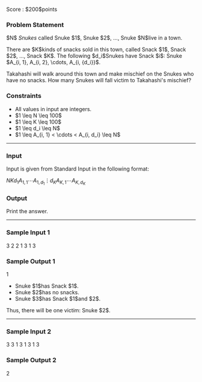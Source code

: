 
<div>

<span>

<span>

<p>
Score : $200$points
</p>

<div>

<section>

### **Problem Statement**

<p>
$N$
<em>
Snukes
</em>
called Snuke $1$, Snuke $2$, ..., Snuke $N$live in a town.
</p>

<p>
There are $K$kinds of snacks sold in this town, called Snack $1$, Snack $2$, ..., Snack $K$. The following $d_i$Snukes have Snack $i$: Snuke $A_{i, 1}, A_{i, 2}, \cdots, A_{i, {d_i}}$.
</p>

<p>
Takahashi will walk around this town and make mischief on the Snukes who have no snacks. How many Snukes will fall victim to Takahashi's mischief?
</p>

</section>

</div>

<div>

<section>

### **Constraints**

<ul>

<li>
All values in input are integers.
</li>

<li>
$1 \leq N \leq 100$
</li>

<li>
$1 \leq K \leq 100$
</li>

<li>
$1 \leq d_i \leq N$
</li>

<li>
$1 \leq A_{i, 1} < \cdots < A_{i, d_i} \leq N$
</li>

</ul>

</section>

</div>

---

<div>

<div>

<section>

### **Input**

<p>
Input is given from Standard Input in the following format:
</p>

<div>

$N$$K$$d_1$$A_{1, 1} \cdots A_{1, d_1}$$\vdots$$d_K$$A_{K, 1} \cdots A_{K, d_K}$
</div>

</section>

</div>

<div>

<section>

### **Output**

<p>
Print the answer.
</p>

</section>

</div>

</div>

---

<div>

<section>

### **Sample Input 1**

<div>

3 2
2
1 3
1
3

</div>

</section>

</div>

<div>

<section>

### **Sample Output 1**

<div>

1

</div>

<ul>

<li>
Snuke $1$has Snack $1$.
</li>

<li>
Snuke $2$has no snacks.
</li>

<li>
Snuke $3$has Snack $1$and $2$.
</li>

</ul>

<p>
Thus, there will be one victim: Snuke $2$.
</p>

</section>

</div>

---

<div>

<section>

### **Sample Input 2**

<div>

3 3
1
3
1
3
1
3

</div>

</section>

</div>

<div>

<section>

### **Sample Output 2**

<div>

2

</div>

</section>

</div>

</span>

</span>

</div>
